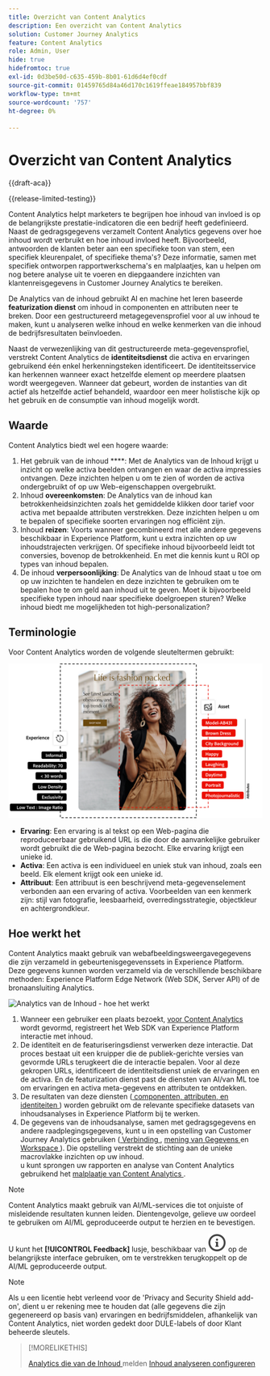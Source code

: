 ```yaml
---
title: Overzicht van Content Analytics
description: Een overzicht van Content Analytics
solution: Customer Journey Analytics
feature: Content Analytics
role: Admin, User
hide: true
hidefromtoc: true
exl-id: 0d3be50d-c635-459b-8b01-61d6d4ef0cdf
source-git-commit: 01459765d84a46d170c1619ffeae184957bbf839
workflow-type: tm+mt
source-wordcount: '757'
ht-degree: 0%

---
```


# Overzicht van Content Analytics

{{draft-aca}}

{{release-limited-testing}}

Content Analytics helpt marketers te begrijpen hoe inhoud van invloed is op de belangrijkste prestatie-indicatoren die een bedrijf heeft gedefinieerd. Naast de gedragsgegevens verzamelt Content Analytics gegevens over hoe inhoud wordt verbruikt en hoe inhoud invloed heeft. Bijvoorbeeld, antwoorden de klanten beter aan een specifieke toon van stem, een specifiek kleurenpalet, of specifieke thema&#39;s? Deze informatie, samen met specifiek ontworpen rapportwerkschema&#39;s en malplaatjes, kan u helpen om nog betere analyse uit te voeren en diepgaandere inzichten van klantenreisgegevens in Customer Journey Analytics te bereiken.

De Analytics van de inhoud gebruikt AI en machine het leren baseerde **featurization dienst** om inhoud in componenten en attributen neer te breken. Door een gestructureerd metagegevensprofiel voor al uw inhoud te maken, kunt u analyseren welke inhoud en welke kenmerken van die inhoud de bedrijfsresultaten beïnvloeden.

Naast de verwezenlijking van dit gestructureerde meta-gegevensprofiel, verstrekt Content Analytics de **identiteitsdienst** die activa en ervaringen gebruikend één enkel herkenningsteken identificeert. De identiteitsservice kan herkennen wanneer exact hetzelfde element op meerdere plaatsen wordt weergegeven. Wanneer dat gebeurt, worden de instanties van dit actief als hetzelfde actief behandeld, waardoor een meer holistische kijk op het gebruik en de consumptie van inhoud mogelijk wordt.

## Waarde

Content Analytics biedt wel een hogere waarde:

1. Het gebruik van de inhoud ****: Met de Analytics van de Inhoud krijgt u inzicht op welke activa beelden ontvangen en waar de activa impressies ontvangen. Deze inzichten helpen u om te zien of worden de activa ondergebruikt of op uw Web-eigenschappen overgebruikt.
1. Inhoud **overeenkomsten**: De Analytics van de inhoud kan betrokkenheidsinzichten zoals het gemiddelde klikken door tarief voor activa met bepaalde attributen verstrekken. Deze inzichten helpen u om te bepalen of specifieke soorten ervaringen nog efficiënt zijn.
1. Inhoud **reizen**: Voorts wanneer gecombineerd met alle andere gegevens beschikbaar in Experience Platform, kunt u extra inzichten op uw inhoudstrajecten verkrijgen. Of specifieke inhoud bijvoorbeeld leidt tot conversies, bovenop de betrokkenheid. En met die kennis kunt u ROI op types van inhoud bepalen.
1. De inhoud **verpersoonlijking**: De Analytics van de Inhoud staat u toe om op uw inzichten te handelen en deze inzichten te gebruiken om te bepalen hoe te om geld aan inhoud uit te geven. Moet ik bijvoorbeeld specifieke typen inhoud naar specifieke doelgroepen sturen? Welke inhoud biedt me mogelijkheden tot high-personalization?

## Terminologie

Voor Content Analytics worden de volgende sleuteltermen gebruikt:

![ Assets en ervaringen ](/help/content-analytics/assets//content-analytics-experience-asset.png)

* **Ervaring**: Een ervaring is al tekst op een Web-pagina die reproduceerbaar gebruikend URL is die door de aanvankelijke gebruiker wordt gebruikt die de Web-pagina bezocht. Elke ervaring krijgt een unieke id.
* **Activa**: Een activa is een individueel en uniek stuk van inhoud, zoals een beeld. Elk element krijgt ook een unieke id.
* **Attribuut**: Een attribuut is een beschrijvend meta-gegevenselement verbonden aan een ervaring of activa. Voorbeelden van een kenmerk zijn: stijl van fotografie, leesbaarheid, overredingsstrategie, objectkleur en achtergrondkleur.

## Hoe werkt het

Content Analytics maakt gebruik van webafbeeldingsweergavegegevens die zijn verzameld in gebeurtenisgegevenssets in Experience Platform. Deze gegevens kunnen worden verzameld via de verschillende beschikbare methoden: Experience Platform Edge Network (Web SDK, Server API) of de bronaansluiting Analytics.

![ Analytics van de Inhoud - hoe het ](assets/aca-overview.gif) werkt


1. Wanneer een gebruiker een plaats bezoekt, [ voor Content Analytics ](config/configuration.md) wordt gevormd, registreert het Web SDK van Experience Platform interactie met inhoud.
1. De identiteit en de featuriseringsdienst verwerken deze interactie. Dat proces bestaat uit een kruipper die de publiek-gerichte versies van gevormde URLs terugkeert die de interactie bepalen. Voor al deze gekropen URLs, identificeert de identiteitsdienst uniek de ervaringen en de activa. En de featurization dienst past de diensten van AI/van ML toe om ervaringen en activa meta-gegevens en attributen te ontdekken.
1. De resultaten van deze diensten ([ componenten, attributen, en identiteiten ](/help/content-analytics/report/components.md)) worden gebruikt om de relevante specifieke datasets van inhoudsanalyses in Experience Platform bij te werken.
1. De gegevens van de inhoudsanalyse, samen met gedragsgegevens en andere raadplegingsgegevens, kunt u in een opstelling van Customer Journey Analytics gebruiken ([ Verbinding ](/help/connections/overview.md), [ mening van Gegevens ](/help/data-views/data-views.md) en [ Workspace ](/help/analysis-workspace/home.md)). Die opstelling verstrekt de stichting aan de unieke macrovlakke inzichten op uw inhoud. <br/> u kunt sprongen uw rapporten en analyse van Content Analytics gebruikend het [ malplaatje van Content Analytics ](/help/content-analytics/report/report.md#template).

>[!NOTE]
>
>Content Analytics maakt gebruik van AI/ML-services die tot onjuiste of misleidende resultaten kunnen leiden. Dientengevolge, gelieve uw oordeel te gebruiken om AI/ML geproduceerde output te herzien en te bevestigen.
>
>U kunt het **[!UICONTROL Feedback]** lusje, beschikbaar van ![ InfoOutline ](/help/assets/icons/InfoOutline.svg) op de belangrijkste interface gebruiken, om te verstrekken terugkoppelt op de AI/ML geproduceerde output.
>

>[!NOTE]
>
>Als u een licentie hebt verleend voor de &#39;Privacy and Security Shield add-on&#39;, dient u er rekening mee te houden dat (alle gegevens die zijn gegenereerd op basis van) ervaringen en bedrijfsmiddelen, afhankelijk van Content Analytics, niet worden gedekt door DULE-labels of door Klant beheerde sleutels.
>


>[!MORELIKETHIS]
>
>[ Analytics die van de Inhoud ](report/report.md) melden
>[Inhoud analyseren configureren ](config/configuration.md)
>